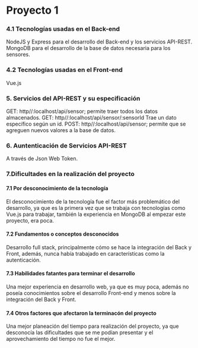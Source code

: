 # Proyecto 1
### 4.1 Tecnologías usadas en el Back-end
NodeJS y Express para el desarrollo del Back-end y los servicios API-REST.
MongoDB para el desarrollo de la base de datos necesaria para los sensores.
### 4.2 Tecnologías usadas en el Front-end
Vue.js

### 5. Servicios del API-REST y su especificación 
GET: http//:localhost/api/sensor; permite traer todos los datos almacenados.
GET: http//:localhost/api/sensor/:sensorId Trae un dato específico según un id.
POST: http//:localhost/api/sensor; permite que se agreguen nuevos valores a la base de datos. 
### 6. Auntenticación de Servicios API-REST
A través de Json Web Token. 
### 7.Dificultades en la realización del proyecto
#### 7.1 Por desconocimiento de la tecnología
 El desconocimiento de la tecnología fue el factor más problemático del desarrollo, ya que es la primera vez que se trabaja con tecnologías como Vue.js para trabajar, también la experiencia en MongoDB al empezar este proyecto, era poca.
#### 7.2 Fundamentos o conceptos desconocidos
Desarrollo full stack, principalmente cómo se hace la integración del Back y Front, además, nunca había trabajado en características como la autenticación.
#### 7.3 Habilidades fatantes para terminar el desarrollo
Una mejor experiencia en desarrollo web, ya que es muy poca, además no poseía conocimientos sobre el desarrollo Front-end y menos sobre la integración del Back y Front.
#### 7.4 Otros factores que afectaron la terminacón del proyecto
Una mejor planeación del tiempo para realización del proyecto, ya que desconocía las dificultades que se me podían presentar y el aprovechamiento del tiempo no fue el mejor.



